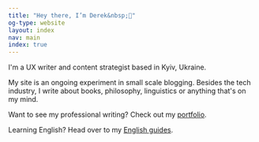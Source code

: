 ```yaml
---
title: "Hey there, I’m Derek&nbsp;👋"
og-type: website
layout: index
nav: main
index: true
---
```


I'm a UX writer and content strategist based in Kyiv, Ukraine.

My site is an ongoing experiment in small scale blogging. Besides the tech industry, I write about books, philosophy, linguistics or anything that's on my mind.

Want to see my professional writing? Check out my [portfolio](/portfolio).

Learning English? Head over to my [English guides](/english).

